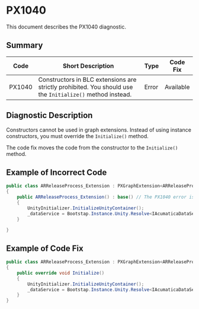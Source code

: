 # PX1040
This document describes the PX1040 diagnostic.

## Summary

| Code   | Short Description                                                                                         | Type  | Code Fix  | 
| ------ | --------------------------------------------------------------------------------------------------------- | ----- | --------- | 
| PX1040 | Constructors in BLC extensions are strictly prohibited. You should use the `Initialize()` method instead. | Error | Available |

## Diagnostic Description
Constructors cannot be used in graph extensions. Instead of using instance constructors, you must override the `Initialize()` method.

The code fix moves the code from the constructor to the `Initialize()` method.

## Example of Incorrect Code

```C#
public class ARReleaseProcess_Extension : PXGraphExtension<ARReleaseProcess>
{
    public ARReleaseProcess_Extension() : base() // The PX1040 error is displayed for this line.
    {
        UnityInitializer.InitializeUnityContainer();
        _dataService = Bootstap.Instance.Unity.Resolve<IAcumaticaDataService>();
    }

}
```

## Example of Code Fix

```C#
public class ARReleaseProcess_Extension : PXGraphExtension<ARReleaseProcess>
{
    public override void Initialize()
    {
        UnityInitializer.InitializeUnityContainer();
        _dataService = Bootstap.Instance.Unity.Resolve<IAcumaticaDataService>();
    }
}
```